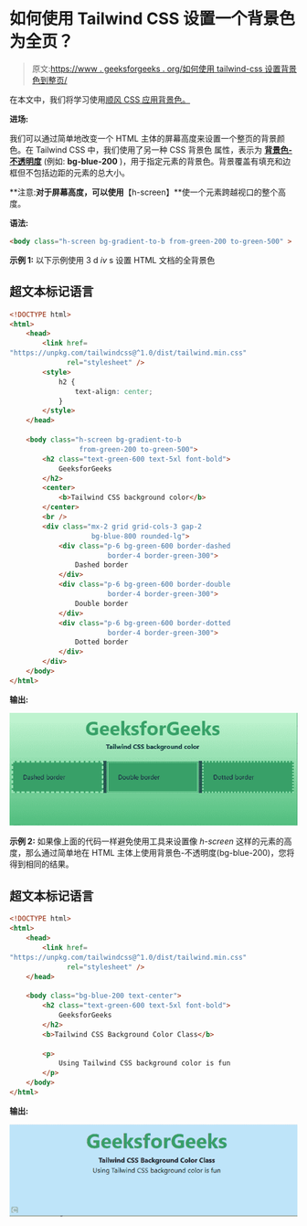 # 如何使用 Tailwind CSS 设置一个背景色为全页？

> 原文:[https://www . geeksforgeeks . org/如何使用 tailwind-css 设置背景色到整页/](https://www.geeksforgeeks.org/how-to-set-a-background-color-to-full-page-using-tailwind-css/)

在本文中，我们将学习使用[顺风 CSS 应用背景色。](https://www.geeksforgeeks.org/css-tailwind-introduction/)

**进场:**

我们可以通过简单地改变一个 HTML 主体的屏幕高度来设置一个整页的背景颜色。在 Tailwind CSS 中，我们使用了另一种 CSS 背景色 属性，表示为 [**背景色-不透明度**](https://www.geeksforgeeks.org/tailwind-css-background-color/) (例如: **bg-blue-200** )，用于指定元素的背景色。背景覆盖有填充和边框但不包括边距的元素的总大小。

**注意:**对于屏幕高度，可以使用**【h-screen】**使一个元素跨越视口的整个高度。

**语法:**

```html
<body class="h-screen bg-gradient-to-b from-green-200 to-green-500" >
```

**示例 1:** 以下示例使用 3 d *iv* s 设置 HTML 文档的全背景色

## 超文本标记语言

```html
<!DOCTYPE html>
<html>
    <head>
        <link href=
"https://unpkg.com/tailwindcss@^1.0/dist/tailwind.min.css" 
              rel="stylesheet" />
        <style>
            h2 {
                text-align: center;
            }
        </style>
    </head>

    <body class="h-screen bg-gradient-to-b
                 from-green-200 to-green-500">
        <h2 class="text-green-600 text-5xl font-bold">
            GeeksforGeeks
        </h2>
        <center>
            <b>Tailwind CSS background color</b>
        </center>
        <br />
        <div class="mx-2 grid grid-cols-3 gap-2
                    bg-blue-800 rounded-lg">
            <div class="p-6 bg-green-600 border-dashed 
                        border-4 border-green-300">
                Dashed border
            </div>
            <div class="p-6 bg-green-600 border-double
                        border-4 border-green-300">
                Double border
            </div>
            <div class="p-6 bg-green-600 border-dotted
                        border-4 border-green-300">
                Dotted border
            </div>
        </div>
    </body>
</html>
```

**输出:**

![](img/6b0596d36458090bf53923539bfa175c.png)

**示例 2:** 如果像上面的代码一样避免使用工具来设置像 *h-screen* 这样的元素的高度，那么通过简单地在 HTML 主体上使用背景色-不透明度(bg-blue-200)，您将得到相同的结果。

## 超文本标记语言

```html
<!DOCTYPE html>
<html>
    <head>
        <link href=
"https://unpkg.com/tailwindcss@^1.0/dist/tailwind.min.css" 
              rel="stylesheet" />
    </head>

    <body class="bg-blue-200 text-center">
        <h2 class="text-green-600 text-5xl font-bold">
            GeeksforGeeks
        </h2>
        <b>Tailwind CSS Background Color Class</b>

        <p>
            Using Tailwind CSS background color is fun
        </p>
    </body>
</html>
```

**输出:**

![](img/2f99cc49368bb74ad4ba783ced044b77.png)